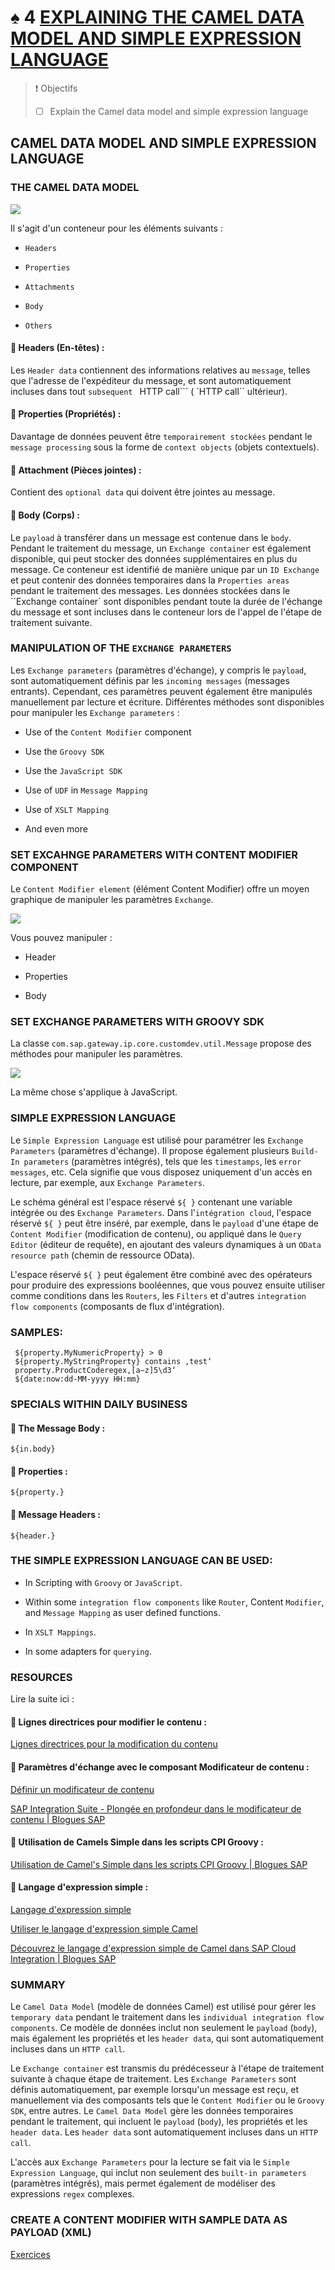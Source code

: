 # ♠ 4 [EXPLAINING THE CAMEL DATA MODEL AND SIMPLE EXPRESSION LANGUAGE](https://learning.sap.com/learning-journeys/developing-with-sap-integration-suite/using-message-monitoring-and-logging_cbf56a9f-63f2-4fe2-af39-43cc48b490c8)

> :exclamation: Objectifs
>
> - [ ] Explain the Camel data model and simple expression language

## CAMEL DATA MODEL AND SIMPLE EXPRESSION LANGUAGE

### THE CAMEL DATA MODEL

![](./RESSOURCES/CLD900_20_U4L4_001_scr.png)

Il s'agit d'un conteneur pour les éléments suivants :

- `Headers`

- `Properties`

- `Attachments`

- `Body`

- `Others`

#### :small_red_triangle_down: Headers (En-têtes) :

Les `Header data` contiennent des informations relatives au `message`, telles que l'adresse de l'expéditeur du message, et sont automatiquement incluses dans tout `subsequent ` HTTP call``` ( `HTTP call`` ultérieur).

#### :small_red_triangle_down: Properties (Propriétés) :

Davantage de données peuvent être `temporairement stockées` pendant le `message processing` sous la forme de `context objects` (objets contextuels).

#### :small_red_triangle_down: Attachment (Pièces jointes) :

Contient des `optional data` qui doivent être jointes au message.

#### :small_red_triangle_down: Body (Corps) :

Le `payload` à transférer dans un message est contenue dans le `body`. Pendant le traitement du message, un `Exchange container` est également disponible, qui peut stocker des données supplémentaires en plus du message. Ce conteneur est identifié de manière unique par un `ID Exchange` et peut contenir des données temporaires dans la `Properties areas` pendant le traitement des messages. Les données stockées dans le ``Exchange container` sont disponibles pendant toute la durée de l'échange du message et sont incluses dans le conteneur lors de l'appel de l'étape de traitement suivante.

### MANIPULATION OF THE `EXCHANGE PARAMETERS`

Les `Exchange parameters` (paramètres d'échange), y compris le `payload`, sont automatiquement définis par les `incoming messages` (messages entrants). Cependant, ces paramètres peuvent également être manipulés manuellement par lecture et écriture. Différentes méthodes sont disponibles pour manipuler les `Exchange parameters` :

- Use of the `Content Modifier` component

- Use the `Groovy SDK`

- Use the `JavaScript SDK`

- Use of `UDF` in `Message Mapping`

- Use of `XSLT Mapping`

- And even more

### SET EXCAHNGE PARAMETERS WITH CONTENT MODIFIER COMPONENT

Le `Content Modifier element` (élément Content Modifier) offre un moyen graphique de manipuler les paramètres `Exchange`.

![](./RESSOURCES/CLD900_20_U4L4_002_scr.png)

Vous pouvez manipuler :

- Header

- Properties

- Body

### SET EXCHANGE PARAMETERS WITH GROOVY SDK

La classe `com.sap.gateway.ip.core.customdev.util.Message` propose des méthodes pour manipuler les paramètres.

![](./RESSOURCES/CLD900_20_U4L4_003_scr.png)

La même chose s'applique à JavaScript.

### SIMPLE EXPRESSION LANGUAGE

Le `Simple Expression Language` est utilisé pour paramétrer les `Exchange Parameters` (paramètres d'échange). Il propose également plusieurs `Build-In parameters` (paramètres intégrés), tels que les `timestamps`, les `error messages`, etc. Cela signifie que vous disposez uniquement d'un accès en lecture, par exemple, aux `Exchange Parameters`.

Le schéma général est l'espace réservé `${ }` contenant une variable intégrée ou des `Exchange Parameters`. Dans l'`intégration cloud`, l'espace réservé `${ }` peut être inséré, par exemple, dans le `payload` d'une étape de `Content Modifier` (modification de contenu), ou appliqué dans le `Query Editor` (éditeur de requête), en ajoutant des valeurs dynamiques à un `OData resource path` (chemin de ressource OData).

L'espace réservé `${ }` peut également être combiné avec des opérateurs pour produire des expressions booléennes, que vous pouvez ensuite utiliser comme conditions dans les `Routers`, les `Filters` et d'autres `integration flow components` (composants de flux d'intégration).

### SAMPLES:

     ${property.MyNumericProperty} > 0
     ${property.MyStringProperty} contains ‚test‘
     property.ProductCoderegex‚[a−z]5\d3‘
     ${date:now:dd-MM-yyyy HH:mm}

### SPECIALS WITHIN DAILY BUSINESS

#### :small_red_triangle_down: The Message Body :

`${in.body}`

#### :small_red_triangle_down: Properties :

`${property.}`

#### :small_red_triangle_down: Message Headers :

`${header.}`

### THE SIMPLE EXPRESSION LANGUAGE CAN BE USED:

- In Scripting with `Groovy` or `JavaScript`.

- Within some `integration flow components` like `Router`, Content `Modifier`, and `Message Mapping` as user defined functions.

- In `XSLT Mappings`.

- In some adapters for `querying`.

### RESOURCES

Lire la suite ici :

#### :small_red_triangle_down: Lignes directrices pour modifier le contenu :

[Lignes directrices pour la modification du contenu](https://help.sap.com/docs/CLOUD_INTEGRATION/368c481cd6954bdfa5d0435479fd4eaf/6a7c9a10886a4465a10481375837bb15.html?locale=en-US)

#### :small_red_triangle_down: Paramètres d'échange avec le composant Modificateur de contenu :

[Définir un modificateur de contenu](https://help.sap.com/docs/CLOUD_INTEGRATION/368c481cd6954bdfa5d0435479fd4eaf/8f04a707843a40bf9f6e07ed55b93034.html)

[SAP Integration Suite - Plongée en profondeur dans le modificateur de contenu | Blogues SAP](https://blogs.sap.com/2021/12/03/sap-integration-suite-deep-dive-into-content-modifier/)

#### :small_red_triangle_down: Utilisation de Camels Simple dans les scripts CPI Groovy :

[Utilisation de Camel's Simple dans les scripts CPI Groovy | Blogues SAP](https://blogs.sap.com/2018/04/05/using-camels-simple-in-cpi-groovy-scripts/)

#### :small_red_triangle_down: Langage d'expression simple :

[Langage d'expression simple](https://help.sap.com/docs/link-disclaimer?site=https%3A%2F%2Fcamel.apache.org%2Fcomponents%2Fnext%2Flanguages%2Fsimple-language.html)

[Utiliser le langage d'expression simple Camel](https://help.sap.com/docs/CLOUD_INTEGRATION/368c481cd6954bdfa5d0435479fd4eaf/4688083fad6546c1ba25a06d4ffb9fae.html?locale=en-US&q=Camel)

[Découvrez le langage d'expression simple de Camel dans SAP Cloud Integration | Blogues SAP](https://blogs.sap.com/2016/11/25/get-to-know-camels-simple-expression-language-in-hci/)

### SUMMARY

Le `Camel Data Model` (modèle de données Camel) est utilisé pour gérer les `temporary data` pendant le traitement dans les `individual integration flow components`. Ce modèle de données inclut non seulement le `payload` (`body`), mais également les propriétés et les `header data`, qui sont automatiquement incluses dans un `HTTP call`.

Le `Exchange container` est transmis du prédécesseur à l'étape de traitement suivante à chaque étape de traitement. Les `Exchange Parameters` sont définis automatiquement, par exemple lorsqu'un message est reçu, et manuellement via des composants tels que le `Content Modifier` ou le `Groovy SDK`, entre autres. Le `Camel Data Model` gère les données temporaires pendant le traitement, qui incluent le `payload` (`body`), les propriétés et les `header data`. Les `header data` sont automatiquement incluses dans un `HTTP call`.

L'accès aux `Exchange Parameters` pour la lecture se fait via le `Simple Expression Language`, qui inclut non seulement des `built-in parameters` (paramètres intégrés), mais permet également de modéliser des expressions `regex` complexes.

### CREATE A CONTENT MODIFIER WITH SAMPLE DATA AS PAYLOAD (XML)

[Exercices](https://learning.sap.com/learning-journeys/developing-with-sap-integration-suite/explaining-the-camel-data-model-and-simple-expression-language_a5b1158e-da28-4dcf-818c-4273126903e7)

